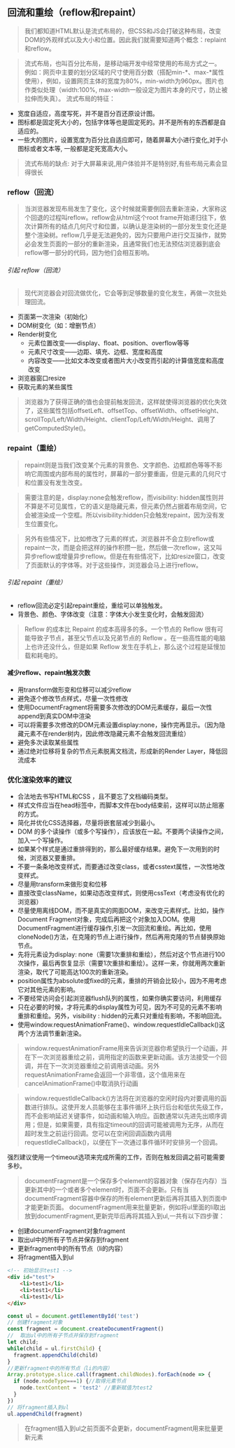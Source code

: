 ## 回流和重绘（reflow和repaint）
> 我们都知道HTML默认是流式布局的，但CSS和JS会打破这种布局，改变DOM的外观样式以及大小和位置。因此我们就需要知道两个概念：replaint和reflow。

>流式布局，也叫百分比布局，是移动端开发中经常使用的布局方式之一。
例如：网页中主要的划分区域的尺寸使用百分数（搭配min-*、max-*属性使用），例如，设置网页主体的宽度为80%，min-width为960px。图片也作类似处理（width:100%, max-width一般设定为图片本身的尺寸，防止被拉伸而失真）。
>流式布局的特征：
- 宽度自适应，高度写死，并不是百分百还原设计图。
- 图标都是固定死大小的，包括字体等也是固定死的。并不是所有的东西都是自适应的。
- 一些大的图片，设置宽度为百分比自适应即可，随着屏幕大小进行变化,对于小图标或者文本等, 一般都是定死宽高大小。

> 流式布局的缺点: 对于大屏幕来说,用户体验并不是特别好,有些布局元素会显得很长


### reflow（回流）
> 当浏览器发现布局发生了变化，这个时候就需要倒回去重新渲染，大家称这个回退的过程叫reflow。reflow会从html这个root frame开始递归往下，依次计算所有的结点几何尺寸和位置，以确认是渲染树的一部分发生变化还是整个渲染树。reflow几乎是无法避免的，因为只要用户进行交互操作，就势必会发生页面的一部分的重新渲染，且通常我们也无法预估浏览器到底会reflow哪一部分的代码，因为他们会相互影响。

###### 引起 reflow（回流）
> 现代浏览器会对回流做优化，它会等到足够数量的变化发生，再做一次批处理回流。
- 页面第一次渲染（初始化）
- DOM树变化（如：增删节点）
- Render树变化
    - 元素位置改变——display、float、position、overflow等等
    - 元素尺寸改变——边距、填充、边框、宽度和高度
    - 内容改变——比如文本改变或者图片大小改变而引起的计算值宽度和高度改变
- 浏览器窗口resize
- 获取元素的某些属性

> 浏览器为了获得正确的值也会提前触发回流，这样就使得浏览器的优化失效了，这些属性包括offsetLeft、offsetTop、offsetWidth、offsetHeight、 scrollTop/Left/Width/Height、clientTop/Left/Width/Height、调用了getComputedStyle()。




### repaint（重绘）
> repaint则是当我们改变某个元素的背景色、文字颜色、边框颜色等等不影响它周围或内部布局的属性时，屏幕的一部分要重画，但是元素的几何尺寸和位置没有发生改变。

> 需要注意的是，display:none会触发reflow，而visibility: hidden属性则并不算是不可见属性，它的语义是隐藏元素，但元素仍然占据着布局空间，它会被渲染成一个空框。所以visibility:hidden只会触发repaint，因为没有发生位置变化。

> 另外有些情况下，比如修改了元素的样式，浏览器并不会立刻reflow或repaint一次，而是会把这样的操作积攒一批，然后做一次reflow，这又叫异步reflow或增量异步reflow。但是在有些情况下，比如resize窗口，改变了页面默认的字体等。对于这些操作，浏览器会马上进行reflow。

###### 引起 repaint（重绘）
- reflow回流必定引起repaint重绘，重绘可以单独触发。
- 背景色、颜色、字体改变（注意：字体大小发生变化时，会触发回流）



> Reflow 的成本比 Repaint 的成本高得多的多。一个节点的 Reflow 很有可能导致子节点，甚至父节点以及兄弟节点的 Reflow 。在一些高性能的电脑上也许还没什么，但是如果 Reflow 发生在手机上，那么这个过程是延慢加载和耗电的。

#### 减少reflow、repaint触发次数
- 用transform做形变和位移可以减少reflow
- 避免逐个修改节点样式，尽量一次性修改
- 使用DocumentFragment将需要多次修改的DOM元素缓存，最后一次性append到真实DOM中渲染
- 可以将需要多次修改的DOM元素设置display:none，操作完再显示。（因为隐藏元素不在render树内，因此修改隐藏元素不会触发回流重绘）
- 避免多次读取某些属性
- 通过绝对位移将复杂的节点元素脱离文档流，形成新的Render Layer，降低回流成本


### 优化渲染效率的建议
- 合法地去书写HTML和CSS ，且不要忘了文档编码类型。
- 样式文件应当在head标签中，而脚本文件在body结束前，这样可以防止阻塞的方式。
- 简化并优化CSS选择器，尽量将嵌套层减少到最小。
- DOM 的多个读操作（或多个写操作），应该放在一起。不要两个读操作之间，加入一个写操作。
- 如果某个样式是通过重排得到的，那么最好缓存结果。避免下一次用到的时候，浏览器又要重排。
- 不要一条条地改变样式，而要通过改变class，或者csstext属性，一次性地改变样式。
- 尽量用transform来做形变和位移
- 直接改变className，如果动态改变样式，则使用cssText（考虑没有优化的浏览器）
- 尽量使用离线DOM，而不是真实的网面DOM，来改变元素样式。比如，操作Document Fragment对象，完成后再把这个对象加入DOM。使用DocumentFragment进行缓存操作,引发一次回流和重绘。再比如，使用cloneNode()方法，在克隆的节点上进行操作，然后再用克隆的节点替换原始节点。
- 先将元素设为display: none（需要1次重排和重绘），然后对这个节点进行100次操作，最后再恢复显示（需要1次重排和重绘）。这样一来，你就用两次重新渲染，取代了可能高达100次的重新渲染。
- position属性为absolute或fixed的元素，重排的开销会比较小，因为不用考虑它对其他元素的影响。
- 不要经常访问会引起浏览器flush队列的属性，如果你确实要访问，利用缓存
- 只在必要的时候，才将元素的display属性为可见，因为不可见的元素不影响重排和重绘。另外，visibility : hidden的元素只对重绘有影响，不影响回流。
- 使用window.requestAnimationFrame()、window.requestIdleCallback()这两个方法调节重新渲染。

> window.requestAnimationFrame用来告诉浏览器你希望执行一个动画，并在下一次浏览器重绘之前，调用指定的函数来更新动画。该方法接受一个回调，并在下一次浏览器重绘之前调用该动画。另外requestAnimationFrame会返回一个非零值，这个值用来在cancelAnimationFrame()中取消执行动画

>window.requestIdleCallback()方法将在浏览器的空闲时段内对要调用的函数进行排队。这使开发人员能够在主事件循环上执行后台和低优先级工作，而不会影响延迟关键事件，如动画和输入响应。函数通常以先进先出顺序调用；但是，如果需要，具有指定timeout的回调可能被调用为无序，从而在超时发生之前运行回调。您可以在空闲回调函数内调用requestIdleCallback()，以便在下一次通过事件循环时安排另一个回调。

强烈建议使用一个timeout选项来完成所需的工作，否则在触发回调之前可能需要多秒。

> documentFragment是一个保存多个element的容器对象（保存在内存）当更新其中的一个或者多个element时，页面不会更新。只有当documentFragment容器中保存的所有element更新后再将其插入到页面中才能更新页面。
documentFragment用来批量更新，例如将ul里面的li取出放到documentFragment,更新完毕后再将其插入到ul,一共有以下四步骤：
- 创建documentFragment对象fragment
- 取出ul中的所有子节点并保存到fragment
- 更新fragment中的所有节点（li的内容）
- 将fragment插入到ul

```html
<!-- 初始显示test1 -->
<div id="test">
    <li>test1</li>
    <li>test1</li>
    <li>test1</li>
</div>
```

```js
const ul = document.getElementById('test')
// 创建fragment对象
const fragment = document.createDocumentFragment()
//  取出ul中的所有子节点并保存到fragment
let child;
while(child = ul.firstChild) {
  fragment.appendChild(child)
}
//更新fragment中的所有节点（li的内容）
Array.prototype.slice.call(fragment.childNodes).forEach(node => {
  if (node.nodeType===1) {//取得元素节点
    node.textContent = 'test2' //重新赋值为test2
  }
})
// 将fragment插入到ul
ul.appendChild(fragment)
```
> 在fragment插入到ul之前页面不会更新，documentFragment用来批量更新元素